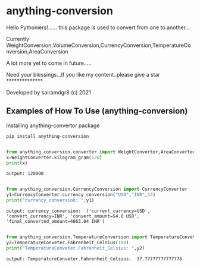 # anything-conversion


Hello Pythoniers!...... this package is used to convert from one to another...

Currently WeightConversion,VolumeConversion,CurrencyConversion,TemperatureConversion,AreaConversion

A lot more yet to come in future.....

Need your blessings...If you like my content..please give a star **************

Developed by sairamdgr8 (c) 2021

## Examples of How To Use (anything-conversion)

Installing anything-convertor package

```
pip install anything-conversion

```

```python

from anything_conversion.converter import WeightConverter,AreaConverter
x=WeightConverter.kilogram_gram(120)
print(x)

```
```
output: 120000

```

```python

from anything_conversion.CurrencyConversion import CurrencyConverter
y1=CurrencyConverter.currency_conversion("USD","INR",54)
print("currency_conversion: ",y1)

```
```
output: currency_conversion:  ('current_currency=USD', 'convert_currency=INR', 'convert_amount=54.0 USD', 'final_converted_amount=4063.04 INR')

```


```python

from anything_conversion.TemperatureConversion import TemperatureConveter
y2=TemperatureConveter.Fahrenheit_Celsius(100)
print("TemperatureConveter.Fahrenheit_Celsius: ",y2)


```
```
output: TemperatureConveter.Fahrenheit_Celsius:  37.77777777777778

```

